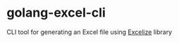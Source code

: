 # golang-excel-cli
CLI tool for generating an Excel file using [Excelize](https://pkg.go.dev/github.com/xuri/excelize/v2) library

